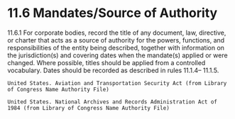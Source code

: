 # 11.6 Mandates/Source of Authority

11.6.1 For corporate bodies, record the title of any document, law, directive, or charter that acts as a source of authority for the powers, functions, and responsibilities of the entity being described, together with information on the jurisdiction(s) and covering dates when the mandate(s) applied or were changed. Where possible, titles should be applied from a controlled vocabulary. Dates should be recorded as described in rules 11.1.4– 11.1.5.

`United States. Aviation and Transportation Security Act (from Library of Congress Name Authority File)`

`United States. National Archives and Records Administration Act of 1984 (from Library of Congress Name Authority File)`
